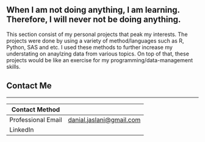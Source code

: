 ## When I am not doing anything, I am learning. Therefore, I will never not be doing anything. 

This section consist of my personal projects that peak my interests. The projects were done by using a variety of method/languages such as R, Python, SAS and etc. I used these methods to further increase my understating on anaylzing data from various topics. On top of that, these projects would be like an exercise for my programming/data-management skills.

## Contact Me
-----
Contact Method |  | 
--- |--- |
Professional Email | danial.jaslani@gmail.com |
LinkedIn | |
